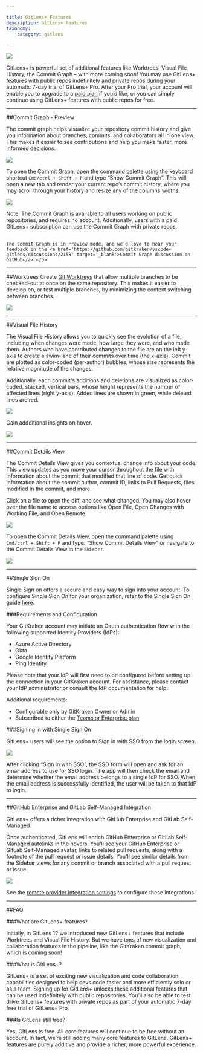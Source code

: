 ```yaml
---

title: GitLens+ Features
description: GitLens+ Features
taxonomy:
    category: gitlens

---
```


<img src="/wp-content/uploads/gl-graphic-image.png" class="img-bordered img-responsive center">


GitLens+ is powerful set of additional features like Worktrees, Visual File History, the Commit Graph – with more coming soon! You may use GitLens+ features with public repos indefinitely and private repos during your automatic 7-day trial of GitLens+ Pro. After your Pro trial, your account will enable you to upgrade to a <a href='https://www.gitkraken.com/gitlens/plus-features#paid-plans' target='_blank'>paid plan</a>  if you’d like, or you can simply continue using GitLens+ features with public repos for free. 


***

##Commit Graph - Preview

The commit graph helps visualize your repository commit history and give you information about branches, commits, and collaborators all in one view. This makes it easier to see contributions and help you make faster, more informed decisions.

<img src="/wp-content/uploads/commit-graph.png" class="img-bordered img-responsive center">

To open the Commit Graph, open the command palette using the keyboard shortcut `Cmd/ctrl + Shift + P` and type “Show Commit Graph”. This will open a new tab and render your current repo’s commit history, where you may scroll through your history and resize any of the columns widths. 

<img src="/wp-content/uploads/show-commit-graph.gif" class="img-bordered img-responsive center">

<div class='callout callout--basic'>
    <p>Note: The Commit Graph is available to all users working on public repositories, and requires no account. Additionally, users with a paid GitLens+ subscription can use the Commit Graph with private repos. </br></br>
    
    The Commit Graph is in Preview mode, and we’d love to hear your feedback in the <a href='https://github.com/gitkraken/vscode-gitlens/discussions/2158' target='_blank'>Commit Graph discussion on GitHub</a>.</p>
</div>

***

##Worktrees
Create <a href="https://www.gitkraken.com/learn/git/git-worktree" target="_blank">Git Worktrees</a> that allow multiple branches to be checked-out at once on the same repository. This makes it easier to develop on, or test multiple branches, by minimizing the context switching between branches.

<img src="/wp-content/uploads/worktrees-view.png" class="img-bordered img-responsive center">

***

##Visual File History

The Visual File History allows you to quickly see the evolution of a file, including when changes were made, how large they were, and who made them.
Authors who have contributed changes to the file are on the left y-axis to create a swim-lane of their commits over time (the x-axis). Commit are plotted as color-coded (per-author) bubbles, whose size represents the relative magnitude of the changes.

Additionally, each commit's additions and deletions are visualized as color-coded, stacked, vertical bars, whose height represents the number of affected lines (right y-axis). Added lines are shown in green, while deleted lines are red.

<img src="/wp-content/uploads/visual-file-history.png" class="img-bordered img-responsive center">

Gain addditional insights on hover.

<img src="/wp-content/uploads/visual-file-history-hover.png" class="img-bordered img-responsive center">

***

##Commit Details View

The Commit Details View gives you contextual change info about your code. This view updates as you move your cursor throughout the file with information about the commit that modified that line of code. Get quick information about the commit author, commit ID, links to Pull Requests, files modified in the commit, and more.

Click on a file to open the diff, and see what changed. You may also hover over the file name to access options like Open File, Open Changes with Working File, and Open Remote.

<img src="/wp-content/uploads/commit-details-view.png" class="img-bordered img-responsive center">

To open the Commit Details View, open the command palette using `Cmd/ctrl + Shift + P` and type: “Show Commit Details View” or navigate to the Commit Details View in the sidebar.

<img src="/wp-content/uploads/show-commit-details-view.gif" class="img-bordered img-responsive center">

***

##Single Sign On

Single Sign on offers a secure and easy way to sign into your account. To configure Single Sign On for your organization, refer to the Single Sign On guide <a href='https://help.gitkraken.com/gitkraken-client/single-sign-on/' target='_blank'>here</a>.

###Requirements and Configuration

Your GitKraken account may initiate an Oauth authentication flow with the following supported Identity Providers (IdPs):

- Azure Active Directory
- Okta
- Google Identity Platform
- Ping Identity

Please note that your IdP will first need to be configured before setting up the connection in your GitKraken account. For assistance, please contact your IdP administrator or consult the IdP documentation for help. 

Additional requirements:
- Configurable only by GitKraken Owner or Admin
- Subscribed to either the <a href='https://www.gitkraken.com/gitlens/pricing' target='_blank'>Teams or Enterprise plan</a>

###Signing in with Single Sign On

GitLens+ users will see the option to Sign in with SSO from the login screen.

<img src="/wp-content/uploads/single-sign-on.png" class="img-bordered img-responsive center">

After clicking “Sign in with SSO”, the SSO form will open and ask for an email address to use for SSO login. The app will then check the email and determine whether the email address belongs to a single IdP for SSO. When the email address is successfully identified, the user will be taken to that IdP to login.

***

##GitHub Enterprise and GitLab Self-Managed Integration

GitLens+ offers a richer integration with GitHub Enterprise and GitLab Self-Managed.

Once authenticated, GitLens will enrich GitHub Enterprise or GitLab Self-Managed autolinks in the hovers. You’ll see your GitHub Enterprise or GitLab Self-Managed avatar, links to related pull requests, along with a footnote of the pull request or issue details. You’ll see similar details from the Sidebar views for any commit or branch associated with a pull  request or issue.

<img src="/wp-content/uploads/gitlab-github-integration.png" class="img-bordered img-responsive center">

See the [remote provider integration settings](/gitlens/settings/#remote-provider-integration-settings) to configure these integrations.

***

##FAQ

###What are GitLens+ features?

Initially, in GitLens 12 we introduced new GitLens+ features that include Worktrees and Visual File History. But we have tons of new visualization and collaboration features in the pipeline, like the GitKraken commit graph, which is coming soon!

###What is GitLens+?

GitLens+ is a set of exciting new visualization and code collaboration capabilities designed to help devs code faster and more efficiently solo or as a team. Signing up for GitLens+ unlocks these additional features that can be used indefinitely with public repositories. You’ll also be able to test drive GitLens+ features with private repos as part of your automatic 7-day free trial of GitLens+ Pro.

###Is GitLens still free?

Yes, GitLens is free. All core features will continue to be free without an account. In fact, we’re still adding many core features to GitLens. GitLens+ features are purely additive and provide a richer, more powerful experience.
